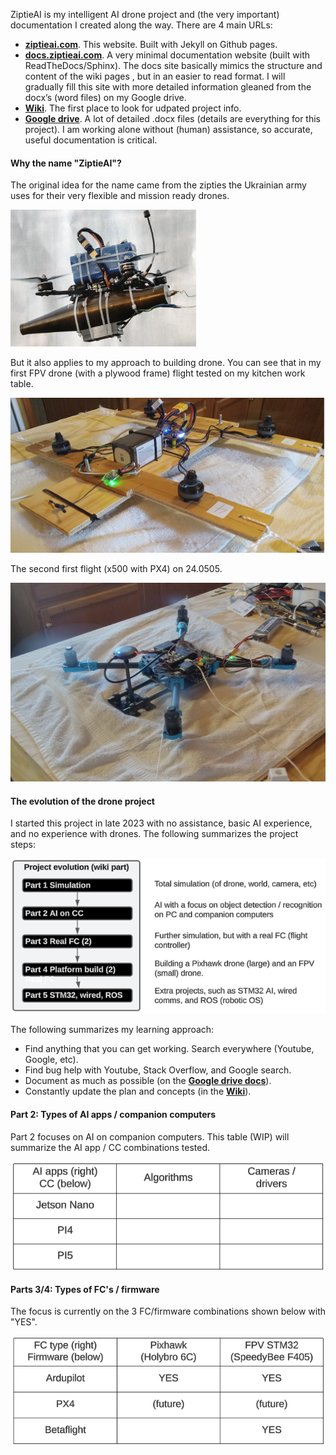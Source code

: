 ZiptieAI is my intelligent AI drone project and (the very important) documentation I created along the way. There are 4 main URLs:

- **[ziptieai.com](https://ziptieai.com)**. This website. Built with Jekyll on Github pages. 
- **[docs.ziptieai.com](https://docs.ziptieai.com)**. A very minimal documentation website (built with ReadTheDocs/Sphinx). The docs site basically mimics the structure and content of the wiki pages , but in an easier to read format. I will gradually fill this site with more detailed information gleaned from the docx’s (word files) on my Google drive.
- **[Wiki](https://github.com/terrytaylorbonn/auxdrone/wiki)**. The first place to look for udpated project info.
- **[Google drive](https://drive.google.com/drive/folders/1HrzLExPTAL5PIKx_j_y0GJ6_RANR8Tjm)**.  A lot of detailed .docx files (details are everything for this project). I am working alone without (human) assistance, so accurate, useful documentation is critical. 
  
#### **Why the name "ZiptieAI"?**

The original idea for the name came from the zipties the Ukrainian army uses for their very flexible and mission ready drones. 

![drones](/assets/ziptiedrone2.png)

But it also applies to my approach to building drone. You can see that in my first FPV drone (with a plywood frame) flight tested on my kitchen work table. 

![drones](/assets/ziptiedrone3.png)

The second first flight (x500 with PX4) on 24.0505. 

![drones](/assets/airborne2.png)


#### **The evolution of the drone project**

I started this project in late 2023 with no assistance, basic AI experience, and no experience with drones. The following summarizes the project steps:

![Project evolution](assets/project_evolution.png)

The following summarizes my learning approach:
- Find anything that you can get working. Search everywhere (Youtube, Google, etc).  
- Find bug help with Youtube, Stack Overflow, and Google search. 
- Document as much as possible (on the **[Google drive docs](https://drive.google.com/drive/folders/1HrzLExPTAL5PIKx_j_y0GJ6_RANR8Tjm)**).
- Constantly update the plan and concepts (in the **[Wiki](https://github.com/terrytaylorbonn/auxdrone/wiki)**).

#### **Part 2: Types of AI apps / companion computers**

Part 2 focuses on AI on companion computers. This table (WIP) will summarize the AI app / CC combinations tested.

![AI-apps/CC's](assets/ai-apps_ccs.png)

#### **Parts 3/4: Types of FC's / firmware**

The focus is currently on the 3 FC/firmware combinations shown below with "YES".

![FC/firmware tested](assets/fc_firmware.png)
